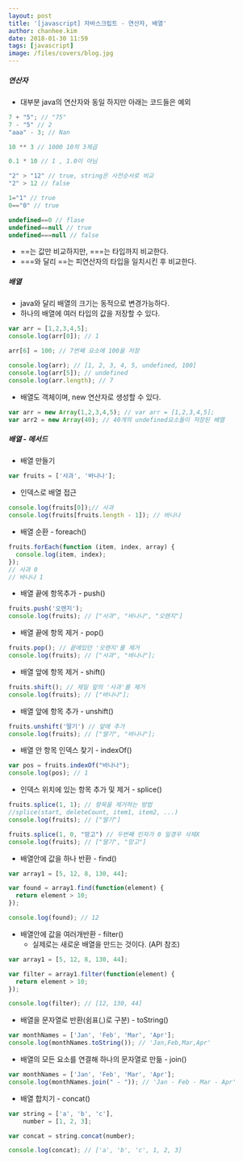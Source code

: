 ```yaml
---
layout: post
title: '[javascript] 자바스크립트 - 연산자, 배열'
author: chanhee.kim
date: 2018-01-30 11:59
tags: [javascript]
image: /files/covers/blog.jpg
---
```


##### 연산자
- 대부분 java의 연산자와 동일 하지만 아래는 코드들은 예외

``` javascript
7 + "5"; // "75"
7 - "5" // 2
"aaa" - 3; // Nan

10 ** 3 // 1000 10의 3제곱

0.1 * 10 // 1 , 1.0이 아님

"2" > "12" // true, string은 사전순서로 비교
"2" > 12 // false

1="1" // true
0=="0" // true

undefined==0 // flase
undefined==null // true
undefined===null // false
```

- ==는 값만 비교하지만, ===는 타입까지 비교한다.
- ===와 달리 ==는 피연산자의 타입을 일치시킨 후 비교한다.

##### 배열
- java와 달리 배열의 크기는 동적으로 변경가능하다.
- 하나의 배열에 여러 타입의 값을 저장할 수 있다.

```javascript
var arr = [1,2,3,4,5];
console.log(arr[0]); // 1

arr[6] = 100; // 7번째 요소에 100을 저장

console.log(arr); // [1, 2, 3, 4, 5, undefined, 100]
console.log(arr[5]); // undefined
console.log(arr.length); // 7
```

- 배열도 객체이며, new 연산자로 생성할 수 있다.
``` javascript
var arr = new Array(1,2,3,4,5); // var arr = [1,2,3,4,5];
var arr2 = new Array(40); // 40개의 undefined요소들이 저장된 배열
```

##### 배열 - 메서드
- 배열 만들기
```javascript
var fruits = ['사과', '바나나'];
```

- 인덱스로 배열 접근
```javascript
console.log(fruits[0]);// 사과
console.log(fruits[fruits.length - 1]); // 바나나
```

- 배열 순환 - foreach()
```javascript
fruits.forEach(function (item, index, array) {
  console.log(item, index);
});
// 사과 0
// 바나나 1
```

- 배열 끝에 항목추가 - push()
```javascript
fruits.push('오렌지');
console.log(fruits); // ["사과", "바나나", "오렌지"]
```

- 배열 끝에 항목 제거 - pop()
```javascript
fruits.pop(); // 끝에있던 '오렌지'를 제거
console.log(fruits); // ["사과", "바나나"];
```

- 배열 앞에 항목 제거 - shift()
```javascript
fruits.shift(); // 제일 앞의 '사과'를 제거
console.log(fruits); // ["바나나"];
```

- 배열 앞에 항목 추가 - unshift()
```javascript
fruits.unshift('딸기') // 앞에 추가
console.log(fruits); // ["딸기", "바나나"];
```

- 배열 안 항목 인덱스 찾기 - indexOf()
``` javascript
var pos = fruits.indexOf("바나나");
console.log(pos); // 1
```

- 인덱스 위치에 있는 항목 추가 및 제거 - splice()
``` javascript
fruits.splice(1, 1); // 항목을 제거하는 방법
//splice(start, deleteCount, item1, item2, ...)
console.log(fruits); // ["딸기"]

fruits.splice(1, 0, "망고") // 두번째 인자가 0 일경우 삭제X
console.log(fruits); // ["딸기", "망고"]
```

- 배열안에 값을 하나 반환 - find()
``` javascript
var array1 = [5, 12, 8, 130, 44];

var found = array1.find(function(element) {
  return element > 10;
});

console.log(found); // 12
```

- 배열안에 값을 여러개반환 - filter()
  - 실제로는 새로운 배열을 만드는 것이다. (API 참조)
``` javascript
var array1 = [5, 12, 8, 130, 44];

var filter = array1.filter(function(element) {
  return element > 10;
});

console.log(filter); // [12, 130, 44]
```

- 배열을 문자열로 반환(쉼표(,)로 구분) - toString()
```javascript
var monthNames = ['Jan', 'Feb', 'Mar', 'Apr'];
console.log(monthNames.toString()); // 'Jan,Feb,Mar,Apr'
```

- 배열의 모든 요소를 연결해 하나의 문자열로 만듦 - join()
```javascript
var monthNames = ['Jan', 'Feb', 'Mar', 'Apr'];
console.log(monthNames.join(" - ")); // 'Jan - Feb - Mar - Apr'
```

- 배열 합치기 - concat()
``` javascript
var string = ['a', 'b', 'c'],
    number = [1, 2, 3];

var concat = string.concat(number);

console.log(concat); // ['a', 'b', 'c', 1, 2, 3]
```
